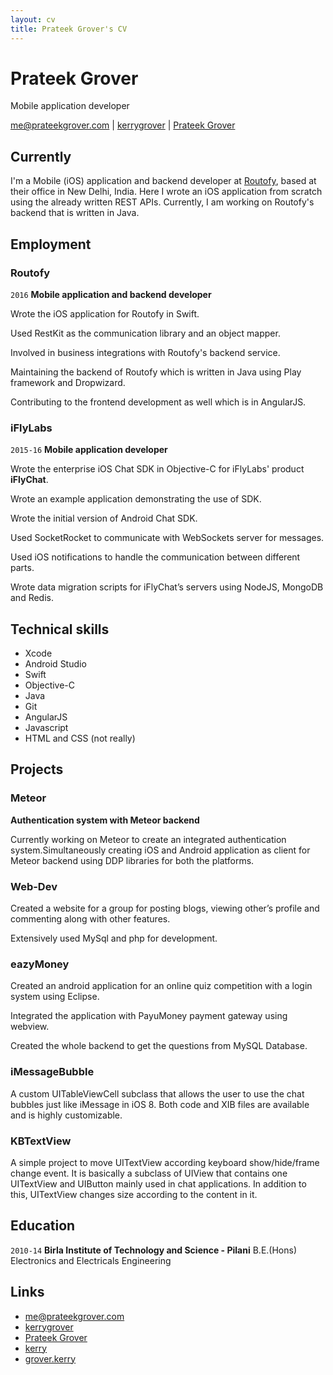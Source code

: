 ```yaml
---
layout: cv
title: Prateek Grover's CV
---
```

# Prateek Grover
Mobile application developer

<div id="webaddress">
<a href="mailto:me@prateekgrover.com">me@prateekgrover.com</a>
|
<i class="fa fa-github"></i> <a href="http://github.com/kerrygrover">kerrygrover</a>
|
<i class="fa fa-linkedin"></i> <a href="https://in.linkedin.com/in/prateekgrover">Prateek Grover</a>
</div>


## Currently

I'm a Mobile (iOS) application and backend developer  at [Routofy](https://www.routofy.com/), based at their office in New Delhi, India. Here I wrote an iOS application from scratch using the already written REST APIs. Currently, I am working on Routofy's backend that is written in Java.

## Employment

### Routofy

`2016` 
__Mobile application and backend developer__

Wrote the iOS application for Routofy in Swift.

Used RestKit as the communication library and an object mapper.

Involved in business integrations with Routofy's backend service.

Maintaining the backend of Routofy which is written in Java using Play framework and Dropwizard.

Contributing to the frontend development as well which is in AngularJS.

### iFlyLabs

`2015-16`
__Mobile application developer__

Wrote the enterprise iOS Chat SDK in Objective-C for iFlyLabs' product __iFlyChat__.

Wrote an example application demonstrating the use of SDK.

Wrote the initial version of Android Chat SDK.

Used SocketRocket to communicate with WebSockets server for messages.

Used iOS notifications to handle the communication between different parts.

Wrote data migration scripts for iFlyChat’s servers using NodeJS, MongoDB and Redis.

## Technical skills

* Xcode
* Android Studio
* Swift
* Objective-C
* Java
* Git
* AngularJS
* Javascript
* HTML and CSS (not really)

## Projects

### Meteor
__Authentication system with Meteor backend__

Currently working on Meteor to create an integrated authentication system.Simultaneously creating iOS and Android application as client for Meteor backend using DDP libraries for both the platforms.

### Web-Dev
Created a website for a group for posting blogs, viewing other’s profile and commenting along with other features.

Extensively used MySql and php for development.

### eazyMoney
Created an android application for an online quiz competition with a login system using Eclipse.

Integrated the application with PayuMoney payment gateway using webview.

Created the whole backend to get the questions from MySQL Database.

### iMessageBubble
A custom UITableViewCell subclass that allows the user to use the chat bubbles just like iMessage in iOS 8. Both code and XIB files are available and is highly customizable.

### KBTextView
A simple project to move UITextView according keyboard show/hide/frame change event. It is basically a subclass of UIView that contains one UITextView and UIButton mainly used in chat applications. In addition to this, UITextView changes size according to the content in it.

## Education

`2010-14`
__Birla Institute of Technology and Science - Pilani__ B.E.(Hons) Electronics and Electricals Engineering

## Links

* <i class="fa fa-envelope"></i> <a href="mailto:me@prateekgrover.com">me@prateekgrover.com</a><br />
* <i class="fa fa-github"></i> <a href="http://github.com/kerrygrover">kerrygrover</a><br />
*  <i class="fa fa-linkedin"></i> <a href="https://in.linkedin.com/in/prateekgrover">Prateek Grover</a><br />
*  <i class="fa fa-stack-overflow"></i> <a href="http://stackoverflow.com/users/4042468/kerry">kerry</a>
*  <i class="fa fa-facebook"></i> <a href="https://facebook.com/grover.kerry">grover.kerry</a><br />

<!--## References

Available on request. -->

<!-- ### Footer

Last updated: May 2013 -->
